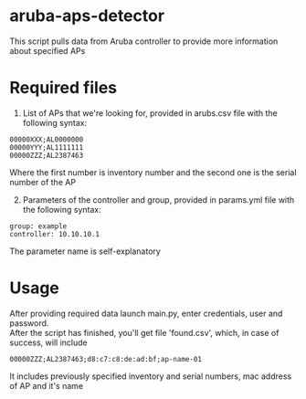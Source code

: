 # aruba-aps-detector
This script pulls data from Aruba controller to provide more information about specified APs

# Required files

1. List of APs that we're looking for, provided in arubs.csv file with the following syntax:

```
00000XXX;AL0000000
00000YYY;AL1111111
00000ZZZ;AL2387463
```

Where the first number is inventory number and the second one is the serial number of the AP

2. Parameters of the controller and group, provided in params.yml file with the following syntax:

```
group: example
controller: 10.10.10.1
```

The parameter name is self-explanatory

# Usage

After providing required data launch main.py, enter credentials, user and password.  
After the script has finished, you'll get file 'found.csv', which, in case of success, will include

```
00000ZZZ;AL2387463;d8:c7:c8:de:ad:bf;ap-name-01
```

It includes previously specified inventory and serial numbers, mac address of AP and it's name

